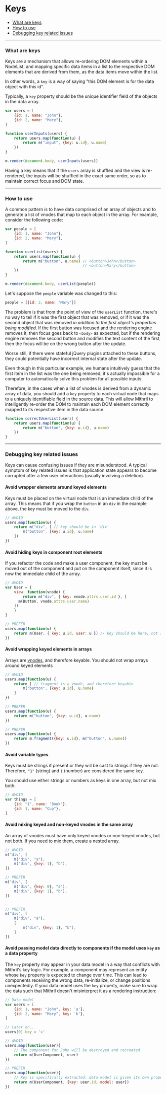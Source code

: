 <!--meta
How to use the "key" attribute in Mithril to link DOM nodes to specific pieces of data.
-->

# Keys

- [What are keys](#what-are-keys)
- [How to use](#how-to-use)
- [Debugging key related issues](#debugging-key-related-issues)

---

### What are keys

Keys are a mechanism that allows re-ordering DOM elements within a NodeList, and mapping specific data items in a list to the respective DOM elements that are derived from them, as the data items move within the list.

In other words, a `key` is a way of saying "this DOM element is for the data object with this id".

Typically, a `key` property should be the unique identifier field of the objects in the data array.

```javascript
var users = [
	{id: 1, name: "John"},
	{id: 2, name: "Mary"},
]

function userInputs(users) {
	return users.map(function(u) {
		return m("input", {key: u.id}, u.name)
	})
}

m.render(document.body, userInputs(users))
```

Having a key means that if the `users` array is shuffled and the view is re-rendered, the inputs will be shuffled in the exact same order, so as to maintain correct focus and DOM state.

---

### How to use

A common pattern is to have data comprised of an array of objects and to generate a list of vnodes that map to each object in the array. For example, consider the following code:

```javascript
var people = [
	{id: 1, name: "John"},
	{id: 2, name: "Mary"},
]

function userList(users) {
	return users.map(function(u) {
		return m("button", u.name) // <button>John</button>
		                           // <button>Mary</button>
	})
}

m.render(document.body, userList(people))
```

Let's suppose the `people` variable was changed to this:

```javascript
people = [{id: 2, name: "Mary"}]
```

The problem is that from the point of view of the `userList` function, there's no way to tell if it was the first object that was removed, or if it was the second object that was removed *in addition to the first object's properties being modified*. If the first button was focused and the rendering engine removes it, then focus goes back to `<body>` as expected, but if the rendering engine removes the second button and modifies the text content of the first, then the focus will be on the wrong button after the update.

Worse still, if there were stateful jQuery plugins attached to these buttons, they could potentially have incorrect internal state after the update.

Even though in this particular example, we humans intuitively guess that the first item in the list was the one being removed, it's actually impossible for a computer to automatically solve this problem for all possible inputs.

Therefore, in the cases when a list of vnodes is derived from a dynamic array of data, you should add a `key` property to each virtual node that maps to a uniquely identifiable field in the source data. This will allow Mithril to intelligently re-order the DOM to maintain each DOM element correctly mapped to its respective item in the data source.

```javascript
function correctUserList(users) {
	return users.map(function(u) {
		return m("button", {key: u.id}, u.name)
	})
}
```

---

### Debugging key related issues

Keys can cause confusing issues if they are misunderstood. A typical symptom of key related issues is that application state appears to become corrupted after a few user interactions (usually involving a deletion).

#### Avoid wrapper elements around keyed elements

Keys must be placed on the virtual node that is an immediate child of the array. This means that if you wrap the `button` in an `div` in the example above, the key must be moved to the `div`.

```javascript
// AVOID
users.map(function(u) {
	return m("div", [ // key should be in `div`
		m("button", {key: u.id}, u.name)
	])
})
```

#### Avoid hiding keys in component root elements

If you refactor the code and make a user component, the key must be moved out of the component and put on the component itself, since it is now the immediate child of the array.

```javascript
// AVOID
var User = {
	view: function(vnode) {
		return m("div", { key: vnode.attrs.user.id }, [
      m(Button, vnode.attrs.user.name)
    ])
	}
}

// PREFER
users.map(function(u) {
	return m(User, { key: u.id, user: u }) // key should be here, not in component
})
```

#### Avoid wrapping keyed elements in arrays

Arrays are [vnodes](vnodes.md), and therefore keyable. You should not wrap arrays around keyed elements

```javascript
// AVOID
users.map(function(u) {
	return [ // fragment is a vnode, and therefore keyable
		m("button", {key: u.id}, u.name)
	]
})

// PREFER
users.map(function(u) {
	return m("button", {key: u.id}, u.name)
})

// PREFER
users.map(function(u) {
	return m.fragment({key: u.id}, m("button", u.name))
})
```

#### Avoid variable types

Keys must be strings if present or they will be cast to strings if they are not. Therefore, `"1"` (string) and `1` (number) are considered the same key.

You should use either strings or numbers as keys in one array, but not mix both.

```javascript
// AVOID
var things = [
	{id: "1", name: "Book"},
	{id: 1, name: "Cup"},
]
```

#### Avoid mixing keyed and non-keyed vnodes in the same array

An array of vnodes must have only keyed vnodes or non-keyed vnodes, but not both. If you need to mix them, create a nested array.

```javascript
// AVOID
m("div", [
	m("div", "a"),
	m("div", {key: 1}, "b"),
])

// PREFER
m("div", [
	m("div", {key: 0}, "a"),
	m("div", {key: 1}, "b"),
])


// PREFER
m("div", [
	m("div", "a"),
	[
		m("div", {key: 1}, "b"),
	]
])
```

#### Avoid passing model data directly to components if the model uses `key` as a data property

The `key` property may appear in your data model in a way that conflicts with Mithril's key logic. For example, a component may represent an entity whose `key` property is expected to change over time. This can lead to components receiving the wrong data, re-initialize, or change positions unexpectedly. If your data model uses the `key` property, make sure to wrap the data such that Mithril doesn't misinterpret it as a rendering instruction:

```javascript
// Data model
var users = [
	{id: 1, name: "John", key: 'a'},
	{id: 2, name: "Mary", key: 'b'},
]

// Later on...
users[0].key = 'c'

// AVOID
users.map(function(user){
	// The component for John will be destroyed and recreated
	return m(UserComponent, user)
})

// PREFER
users.map(function(user){
	// Key is specifically extracted: data model is given its own property
	return m(UserComponent, {key: user.id, model: user})
})
```
